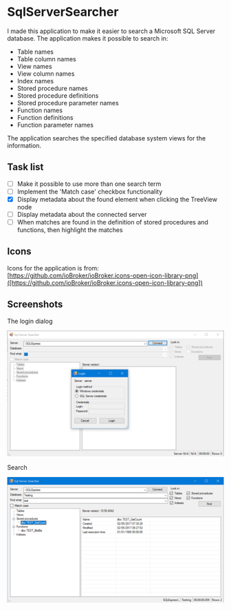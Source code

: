 SqlServerSearcher
====

I made this application to make it easier to search a Microsoft SQL Server database. The application makes it possible to search in:

* Table names
* Table column names
* View names
* View column names
* Index names
* Stored procedure names
* Stored procedure definitions
* Stored procedure parameter names
* Function names
* Function definitions
* Function parameter names

The application searches the specified database system views for the information.

Task list
----

- [ ] Make it possible to use more than one search term
- [ ] Implement the 'Match case' checkbox functionality
- [x] Display metadata about the found element when clicking the TreeView node
- [ ] Display metadata about the connected server
- [ ] When matches are found in the definition of stored procedures and functions, then highlight the matches

Icons
----

Icons for the application is from: [https://github.com/ioBroker/ioBroker.icons-open-icon-library-png]([https://github.com/ioBroker/ioBroker.icons-open-icon-library-png])

Screenshots
----

The login dialog

![logindialog](Screenshots/LoginDialog.png)

Search

![search](Screenshots/Search.png)

